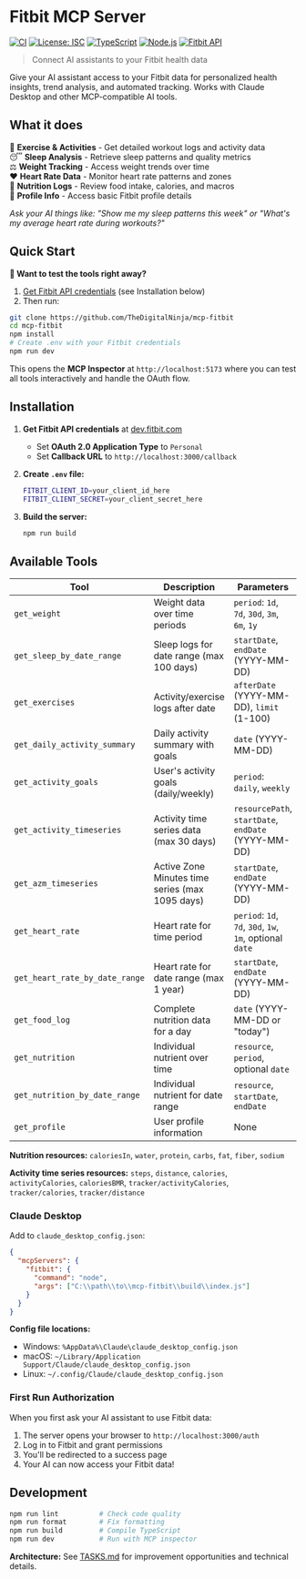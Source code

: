 # Fitbit MCP Server

[![CI](https://github.com/TheDigitalNinja/mcp-fitbit/actions/workflows/ci.yml/badge.svg)](https://github.com/TheDigitalNinja/mcp-fitbit/actions/workflows/ci.yml)
[![License: ISC](https://img.shields.io/badge/License-ISC-blue.svg)](https://opensource.org/licenses/ISC)
[![TypeScript](https://img.shields.io/badge/TypeScript-007ACC?logo=typescript&logoColor=white)](https://www.typescriptlang.org/)
[![Node.js](https://img.shields.io/badge/Node.js-339933?logo=node.js&logoColor=white)](https://nodejs.org/)
[![Fitbit API](https://img.shields.io/badge/Fitbit-00B0B9?logo=fitbit&logoColor=white)](https://dev.fitbit.com/)

> Connect AI assistants to your Fitbit health data

Give your AI assistant access to your Fitbit data for personalized health insights, trend analysis, and automated tracking. Works with Claude Desktop and other MCP-compatible AI tools.

## What it does

🏃 **Exercise & Activities** - Get detailed workout logs and activity data  
😴 **Sleep Analysis** - Retrieve sleep patterns and quality metrics  
⚖️ **Weight Tracking** - Access weight trends over time  
❤️ **Heart Rate Data** - Monitor heart rate patterns and zones  
🍎 **Nutrition Logs** - Review food intake, calories, and macros  
👤 **Profile Info** - Access basic Fitbit profile details

*Ask your AI things like: "Show me my sleep patterns this week" or "What's my average heart rate during workouts?"*

## Quick Start

**🚀 Want to test the tools right away?**

1. [Get Fitbit API credentials](https://dev.fitbit.com/) (see Installation below)
2. Then run:

```bash
git clone https://github.com/TheDigitalNinja/mcp-fitbit
cd mcp-fitbit
npm install
# Create .env with your Fitbit credentials
npm run dev
```

This opens the **MCP Inspector** at `http://localhost:5173` where you can test all tools interactively and handle the OAuth flow.

## Installation

1. **Get Fitbit API credentials** at [dev.fitbit.com](https://dev.fitbit.com/)
   - Set **OAuth 2.0 Application Type** to `Personal`
   - Set **Callback URL** to `http://localhost:3000/callback`

2. **Create `.env` file:**
   ```bash
   FITBIT_CLIENT_ID=your_client_id_here
   FITBIT_CLIENT_SECRET=your_client_secret_here
   ```

3. **Build the server:**
   ```bash
   npm run build
   ```


## Available Tools

| Tool | Description | Parameters |
|------|-------------|------------|
| `get_weight` | Weight data over time periods | `period`: `1d`, `7d`, `30d`, `3m`, `6m`, `1y` |
| `get_sleep_by_date_range` | Sleep logs for date range (max 100 days) | `startDate`, `endDate` (YYYY-MM-DD) |
| `get_exercises` | Activity/exercise logs after date | `afterDate` (YYYY-MM-DD), `limit` (1-100) |
| `get_daily_activity_summary` | Daily activity summary with goals | `date` (YYYY-MM-DD) |
| `get_activity_goals` | User's activity goals (daily/weekly) | `period`: `daily`, `weekly` |
| `get_activity_timeseries` | Activity time series data (max 30 days) | `resourcePath`, `startDate`, `endDate` (YYYY-MM-DD) |
| `get_azm_timeseries` | Active Zone Minutes time series (max 1095 days) | `startDate`, `endDate` (YYYY-MM-DD) |
| `get_heart_rate` | Heart rate for time period | `period`: `1d`, `7d`, `30d`, `1w`, `1m`, optional `date` |
| `get_heart_rate_by_date_range` | Heart rate for date range (max 1 year) | `startDate`, `endDate` (YYYY-MM-DD) |
| `get_food_log` | Complete nutrition data for a day | `date` (YYYY-MM-DD or "today") |
| `get_nutrition` | Individual nutrient over time | `resource`, `period`, optional `date` |
| `get_nutrition_by_date_range` | Individual nutrient for date range | `resource`, `startDate`, `endDate` |
| `get_profile` | User profile information | None |

**Nutrition resources:** `caloriesIn`, `water`, `protein`, `carbs`, `fat`, `fiber`, `sodium`

**Activity time series resources:** `steps`, `distance`, `calories`, `activityCalories`, `caloriesBMR`, `tracker/activityCalories`, `tracker/calories`, `tracker/distance`

### Claude Desktop

Add to `claude_desktop_config.json`:

```json
{
  "mcpServers": {
    "fitbit": {
      "command": "node",
      "args": ["C:\\path\\to\\mcp-fitbit\\build\\index.js"]
    }
  }
}
```

**Config file locations:**
- Windows: `%AppData%\Claude\claude_desktop_config.json`
- macOS: `~/Library/Application Support/Claude/claude_desktop_config.json`
- Linux: `~/.config/Claude/claude_desktop_config.json`

### First Run Authorization

When you first ask your AI assistant to use Fitbit data:
1. The server opens your browser to `http://localhost:3000/auth`
2. Log in to Fitbit and grant permissions
3. You'll be redirected to a success page
4. Your AI can now access your Fitbit data!

## Development

```bash
npm run lint          # Check code quality
npm run format        # Fix formatting
npm run build         # Compile TypeScript
npm run dev           # Run with MCP inspector
```

**Architecture:** See [TASKS.md](TASKS.md) for improvement opportunities and technical details.

